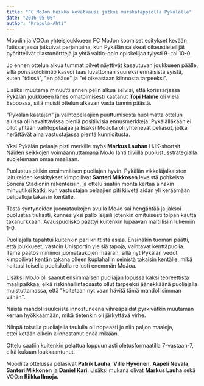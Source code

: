 ```yaml
---
title: "FC MoJon heikko kevätkausi jatkui murskatappiolla Pykälälle"
date: "2016-05-06"
author: "Krapula-Ahti"
---
```


Moodin ja VOO:n yhteisjoukkueen FC MoJon koomiset esitykset kevään futissarjassa jatkuivat perjantaina, kun Pykälän salskeat oikeustieteilijät pyörittelivät tilastonörttejä ja yhtä valtio-opin opiskelijaa tylysti 9- tai 10-0.

Jo ennen ottelun alkua tummat pilvet näyttivät kasautuvan joukkueen päälle, sillä poissaolokiintiö kasvoi taas luvattoman suureksi erinäisistä syistä, kuten "töissä", "en pääse" ja "ei oikeastaan kiinnosta tarpeeksi".

Lisäksi muutama minuutti ennen pelin alkua selvisi, että korissarjassa Pykälän joukkueen lähes omatoimisesti kaatanut **Topi Halme** oli vielä Espoossa, sillä muisti ottelun alkavan vasta tunnin päästä.

"Pykälän kaatajan" ja vaihtopelaajien puuttumisesta huolimatta ottelun alussa oli havaittavissa pieniä positiivisia ennusmerkkejä: Pykälälläkään ei ollut yhtään vaihtopelaajaa ja lisäksi MoJolla oli yhtenevät peliasut, jotka herättävät aina vastustajassa pientä kunnioitusta.

Yksi Pykälän pelaaja pisti merkille myös **Markus Lauhan** HJK-shortsit. Näiden seikkojen voimaannuttamana MoJo lähti tiiviillä puolustusstrategialla suojelemaan omaa maaliaan.

Puolustus pitikin ensimmäisen puoliajan hyvin. Pykälän vikkeläjalkaisten laitureiden keskitykset kimpoilivat **Santeri Mikkosen** leveistä pohkeista Sonera Stadionin rakenteisiin, ja ottelu saatiin monta kertaa ainakin minuutiksi katki, kun vastustajan pelaajien piti kiivetä aidan yli keräämään pelipalloja takaisin kentälle.

Tästä syntyneiden juomataukojen avulla MoJo sai hengähtää ja jaksoi puolustaa tiukasti, kunnes yksi pallo leijaili jotenkin omituisesti tolpan kautta takanurkkaan. Avauspuolisko päättyi kuitenkin lupaavan maltillisiin lukemiin 1-0.

Puoliajalla tapahtui kuitenkin pari kriittistä asiaa. Ensinäkin tuomari päätti, että joukkueet, vastoin Unisportin yleisiä tapoja, vaihtavat kenttäpuolia. Tämä päätös minimoi juomataukojen määrän, sillä nyt Pykälän vedot kimpoilivat kentän takana olleen kuplahallin seinistä takaisin kentälle, mikä haittasi toisella puoliskolla reilusti enemmän MoJoa.

Lisäksi MoJo oli saanut ensimmäisen puoliajan lopussa kaksi teoreettista maalipaikkaa, eikä riskinhallintaosasto ollut tarpeeksi äänekkäänä puoliajalla muistuttamassa, että "koitetaan nyt vaan hävitä tämä mahdollisimman vähän".

Näistä mahdollisuuksista innostuneena vihreäpaidat pyrkivätkin muutaman kerran hyökkäämään, mikä tietenkin oli järkyttävä virhe.

Niinpä toisella puoliajalla taululla oli nopeasti jo niin paljon maaleja, ettei ketään oikein kiinnostanut enää mikään.

Ottelu saatiin kuitenkin pelattua loppuun asti oletusformaatilla 7-vastaan-7, eikä kukaan loukkaantunut.

Moodilta ottelussa pelasivat **Patrik Lauha**, **Ville Hyvönen**, **Aapeli Nevala**, **Santeri Mikkonen** ja **Daniel Kari**. Lisäksi mukana olivat **Markus Lauha** sekä VOO:n **Riikka Ilmoja.**
